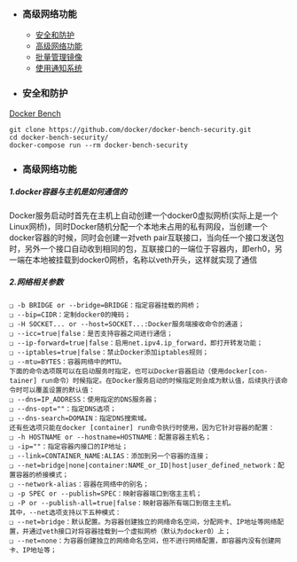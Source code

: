 + ### 高级网络功能 
    + [安全和防护](#安全和防护)
    + [高级网络功能](#高级网络功能)
    + [批量管理镜像](#批量管理镜像)
    + [使用通知系统](#使用通知系统)
+ ### 安全和防护
[Docker Bench](https://github.com/docker/docker-bench-secu-rity)
```
git clone https://github.com/docker/docker-bench-security.git
cd docker-bench-security/
docker-compose run --rm docker-bench-security
```
+ ### 高级网络功能
##### 1.docker容器与主机是如何通信的
Docker服务启动时首先在主机上自动创建一个docker0虚拟网桥(实际上是一个Linux网桥)，同时Docker随机分配一个本地未占用的私有网段，当创建一个docker容器的时候，同时会创建一对veth pair互联接口，当向任一个接口发送包时，另外一个接口自动收到相同的包，互联接口的一端位于容器内，即erh0，另一端在本地被挂载到docker0网桥，名称以veth开头，这样就实现了通信
##### 2.网络相关参数
```
❑ -b BRIDGE or --bridge=BRIDGE：指定容器挂载的网桥；
❑ --bip=CIDR：定制docker0的掩码；
❑ -H SOCKET... or --host=SOCKET...:Docker服务端接收命令的通道；
❑ --icc=true|false：是否支持容器之间进行通信；
❑ --ip-forward=true|false：启用net.ipv4.ip_forward，即打开转发功能；
❑ --iptables=true|false：禁止Docker添加iptables规则；
❑ --mtu=BYTES：容器网络中的MTU。
下面的命令选项既可以在启动服务时指定，也可以Docker容器启动（使用docker[con-tainer] run命令）时候指定。在Docker服务启动的时候指定则会成为默认值，后续执行该命令时可以覆盖设置的默认值：
❑ --dns=IP_ADDRESS：使用指定的DNS服务器；
❑ --dns-opt=""：指定DNS选项；
❑ --dns-search=DOMAIN：指定DNS搜索域。
还有些选项只能在docker [container] run命令执行时使用，因为它针对容器的配置：
❑ -h HOSTNAME or --hostname=HOSTNAME：配置容器主机名；
❑ -ip=""：指定容器内接口的IP地址；
❑ --link=CONTAINER_NAME:ALIAS：添加到另一个容器的连接；
❑ --net=bridge|none|container:NAME_or_ID|host|user_defined_network：配置容器的桥接模式；
❑ --network-alias：容器在网络中的别名；
❑ -p SPEC or --publish=SPEC：映射容器端口到宿主主机；
❑ -P or --publish-all=true|false：映射容器所有端口到宿主主机。
其中，--net选项支持以下五种模式：
❑ --net=bridge：默认配置。为容器创建独立的网络命名空间，分配网卡、IP地址等网络配置，并通过veth接口对将容器挂载到一个虚拟网桥（默认为docker0）上；
❑ --net=none：为容器创建独立的网络命名空间，但不进行网络配置，即容器内没有创建网卡、IP地址等；
```